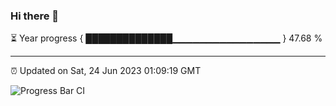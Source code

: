 ### Hi there 👋

⏳ Year progress { ██████████████▁▁▁▁▁▁▁▁▁▁▁▁▁▁▁▁ } 47.68 %

---

⏰ Updated on Sat, 24 Jun 2023 01:09:19 GMT

![Progress Bar CI](https://github.com/liununu/liununu/workflows/Progress%20Bar%20CI/badge.svg)
